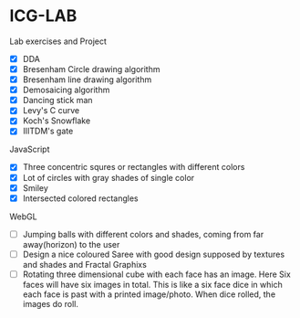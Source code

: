 # ICG-LAB
Lab exercises and Project
- [x] DDA 
- [x] Bresenham Circle drawing algorithm
- [x] Bresenham line drawing algorithm
- [x] Demosaicing algorithm
- [x] Dancing stick man
- [x] Levy's C curve
- [x] Koch's Snowflake
- [x] IIITDM's gate

JavaScript
- [x] Three concentric squres or rectangles with different colors
- [x] Lot of circles with gray shades of single color
- [x] Smiley
- [x] Intersected colored rectangles

WebGL
- [ ] Jumping balls with different colors and shades, coming from far away(horizon) to the user
- [ ] Design a nice coloured Saree with good design supposed by textures and shades and Fractal Graphixs
- [ ] Rotating three dimensional cube with each face has an image. Here Six faces will have six images in total. This is like a six face dice in which each face is past with a printed image/photo. When dice rolled, the images do roll.
